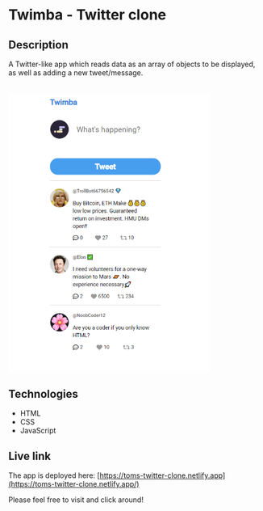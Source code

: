 # Twimba - Twitter clone

## Description
A Twitter-like app which reads data as an array of objects to be displayed, as well as adding a new tweet/message. 

<br/>
<img src="twimba.png" alt="Screenshot." width="400px"/>

## Technologies
- HTML
- CSS
- JavaScript

## Live link
The app is deployed here:
[https://toms-twitter-clone.netlify.app](https://toms-twitter-clone.netlify.app/)

Please feel free to visit and click around!
